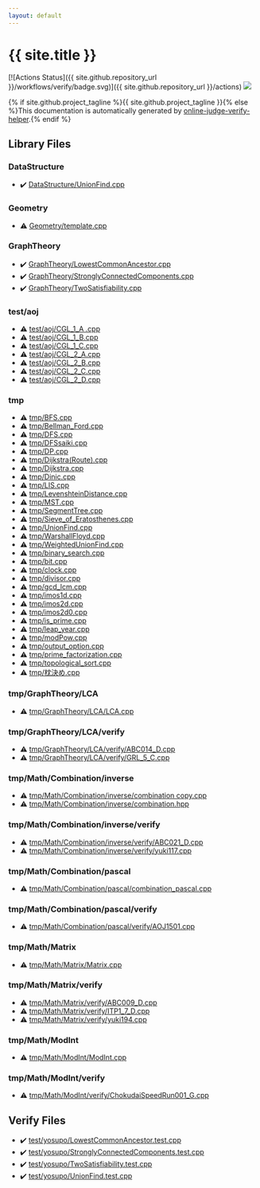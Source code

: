 ```yaml
---
layout: default
---
```


<!-- mathjax config similar to math.stackexchange -->
<script type="text/javascript" async
  src="https://cdnjs.cloudflare.com/ajax/libs/mathjax/2.7.5/MathJax.js?config=TeX-MML-AM_CHTML">
</script>
<script type="text/x-mathjax-config">
  MathJax.Hub.Config({
    TeX: { equationNumbers: { autoNumber: "AMS" }},
    tex2jax: {
      inlineMath: [ ['$','$'] ],
      processEscapes: true
    },
    "HTML-CSS": { matchFontHeight: false },
    displayAlign: "left",
    displayIndent: "2em"
  });
</script>

<script type="text/javascript" src="https://cdnjs.cloudflare.com/ajax/libs/jquery/3.4.1/jquery.min.js"></script>
<script src="https://cdn.jsdelivr.net/npm/jquery-balloon-js@1.1.2/jquery.balloon.min.js" integrity="sha256-ZEYs9VrgAeNuPvs15E39OsyOJaIkXEEt10fzxJ20+2I=" crossorigin="anonymous"></script>
<script type="text/javascript" src="assets/js/copy-button.js"></script>
<link rel="stylesheet" href="assets/css/copy-button.css" />


# {{ site.title }}

[![Actions Status]({{ site.github.repository_url }}/workflows/verify/badge.svg)]({{ site.github.repository_url }}/actions)
<a href="{{ site.github.repository_url }}"><img src="https://img.shields.io/github/last-commit/{{ site.github.owner_name }}/{{ site.github.repository_name }}" /></a>

{% if site.github.project_tagline %}{{ site.github.project_tagline }}{% else %}This documentation is automatically generated by <a href="https://github.com/kmyk/online-judge-verify-helper">online-judge-verify-helper</a>.{% endif %}

## Library Files

<div id="5e248f107086635fddcead5bf28943fc"></div>

### DataStructure

* :heavy_check_mark: <a href="library/DataStructure/UnionFind.cpp.html">DataStructure/UnionFind.cpp</a>


<div id="d9c6333623e6357515fcbf17be806273"></div>

### Geometry

* :warning: <a href="library/Geometry/template.cpp.html">Geometry/template.cpp</a>


<div id="f381732df2a59e8e35d7811ba3c2868c"></div>

### GraphTheory

* :heavy_check_mark: <a href="library/GraphTheory/LowestCommonAncestor.cpp.html">GraphTheory/LowestCommonAncestor.cpp</a>
* :heavy_check_mark: <a href="library/GraphTheory/StronglyConnectedComponents.cpp.html">GraphTheory/StronglyConnectedComponents.cpp</a>
* :heavy_check_mark: <a href="library/GraphTheory/TwoSatisfiability.cpp.html">GraphTheory/TwoSatisfiability.cpp</a>


<div id="0d0c91c0cca30af9c1c9faef0cf04aa9"></div>

### test/aoj

* :warning: <a href="library/test/aoj/CGL_1_A .cpp.html">test/aoj/CGL_1_A .cpp</a>
* :warning: <a href="library/test/aoj/CGL_1_B.cpp.html">test/aoj/CGL_1_B.cpp</a>
* :warning: <a href="library/test/aoj/CGL_1_C.cpp.html">test/aoj/CGL_1_C.cpp</a>
* :warning: <a href="library/test/aoj/CGL_2_A.cpp.html">test/aoj/CGL_2_A.cpp</a>
* :warning: <a href="library/test/aoj/CGL_2_B.cpp.html">test/aoj/CGL_2_B.cpp</a>
* :warning: <a href="library/test/aoj/CGL_2_C.cpp.html">test/aoj/CGL_2_C.cpp</a>
* :warning: <a href="library/test/aoj/CGL_2_D.cpp.html">test/aoj/CGL_2_D.cpp</a>


<div id="fa816edb83e95bf0c8da580bdfd491ef"></div>

### tmp

* :warning: <a href="library/tmp/BFS.cpp.html">tmp/BFS.cpp</a>
* :warning: <a href="library/tmp/Bellman_Ford.cpp.html">tmp/Bellman_Ford.cpp</a>
* :warning: <a href="library/tmp/DFS.cpp.html">tmp/DFS.cpp</a>
* :warning: <a href="library/tmp/DFSsaiki.cpp.html">tmp/DFSsaiki.cpp</a>
* :warning: <a href="library/tmp/DP.cpp.html">tmp/DP.cpp</a>
* :warning: <a href="library/tmp/Dijkstra(Route).cpp.html">tmp/Dijkstra(Route).cpp</a>
* :warning: <a href="library/tmp/Dijkstra.cpp.html">tmp/Dijkstra.cpp</a>
* :warning: <a href="library/tmp/Dinic.cpp.html">tmp/Dinic.cpp</a>
* :warning: <a href="library/tmp/LIS.cpp.html">tmp/LIS.cpp</a>
* :warning: <a href="library/tmp/LevenshteinDistance.cpp.html">tmp/LevenshteinDistance.cpp</a>
* :warning: <a href="library/tmp/MST.cpp.html">tmp/MST.cpp</a>
* :warning: <a href="library/tmp/SegmentTree.cpp.html">tmp/SegmentTree.cpp</a>
* :warning: <a href="library/tmp/Sieve_of_Eratosthenes.cpp.html">tmp/Sieve_of_Eratosthenes.cpp</a>
* :warning: <a href="library/tmp/UnionFind.cpp.html">tmp/UnionFind.cpp</a>
* :warning: <a href="library/tmp/WarshallFloyd.cpp.html">tmp/WarshallFloyd.cpp</a>
* :warning: <a href="library/tmp/WeightedUnionFind.cpp.html">tmp/WeightedUnionFind.cpp</a>
* :warning: <a href="library/tmp/binary_search.cpp.html">tmp/binary_search.cpp</a>
* :warning: <a href="library/tmp/bit.cpp.html">tmp/bit.cpp</a>
* :warning: <a href="library/tmp/clock.cpp.html">tmp/clock.cpp</a>
* :warning: <a href="library/tmp/divisor.cpp.html">tmp/divisor.cpp</a>
* :warning: <a href="library/tmp/gcd_lcm.cpp.html">tmp/gcd_lcm.cpp</a>
* :warning: <a href="library/tmp/imos1d.cpp.html">tmp/imos1d.cpp</a>
* :warning: <a href="library/tmp/imos2d.cpp.html">tmp/imos2d.cpp</a>
* :warning: <a href="library/tmp/imos2d0.cpp.html">tmp/imos2d0.cpp</a>
* :warning: <a href="library/tmp/is_prime.cpp.html">tmp/is_prime.cpp</a>
* :warning: <a href="library/tmp/leap_year.cpp.html">tmp/leap_year.cpp</a>
* :warning: <a href="library/tmp/modPow.cpp.html">tmp/modPow.cpp</a>
* :warning: <a href="library/tmp/output_option.cpp.html">tmp/output_option.cpp</a>
* :warning: <a href="library/tmp/prime_factorization.cpp.html">tmp/prime_factorization.cpp</a>
* :warning: <a href="library/tmp/topological_sort.cpp.html">tmp/topological_sort.cpp</a>
* :warning: <a href="library/tmp/枕決め.cpp.html">tmp/枕決め.cpp</a>


<div id="d7c3d82c29e0fe8197a46b07109ed067"></div>

### tmp/GraphTheory/LCA

* :warning: <a href="library/tmp/GraphTheory/LCA/LCA.cpp.html">tmp/GraphTheory/LCA/LCA.cpp</a>


<div id="95823e082aa65886d45d316a0caae256"></div>

### tmp/GraphTheory/LCA/verify

* :warning: <a href="library/tmp/GraphTheory/LCA/verify/ABC014_D.cpp.html">tmp/GraphTheory/LCA/verify/ABC014_D.cpp</a>
* :warning: <a href="library/tmp/GraphTheory/LCA/verify/GRL_5_C.cpp.html">tmp/GraphTheory/LCA/verify/GRL_5_C.cpp</a>


<div id="c77cf685f67ae44b42909da57e1be54a"></div>

### tmp/Math/Combination/inverse

* :warning: <a href="library/tmp/Math/Combination/inverse/combination copy.cpp.html">tmp/Math/Combination/inverse/combination copy.cpp</a>
* :warning: <a href="library/tmp/Math/Combination/inverse/combination.hpp.html">tmp/Math/Combination/inverse/combination.hpp</a>


<div id="a2cfff885db9b211df4b1bb0d696881a"></div>

### tmp/Math/Combination/inverse/verify

* :warning: <a href="library/tmp/Math/Combination/inverse/verify/ABC021_D.cpp.html">tmp/Math/Combination/inverse/verify/ABC021_D.cpp</a>
* :warning: <a href="library/tmp/Math/Combination/inverse/verify/yuki117.cpp.html">tmp/Math/Combination/inverse/verify/yuki117.cpp</a>


<div id="ae3783e453db1d5e00197869d6a0cced"></div>

### tmp/Math/Combination/pascal

* :warning: <a href="library/tmp/Math/Combination/pascal/combination_pascal.cpp.html">tmp/Math/Combination/pascal/combination_pascal.cpp</a>


<div id="cd55c4c6c9084ec65cf199c46298326c"></div>

### tmp/Math/Combination/pascal/verify

* :warning: <a href="library/tmp/Math/Combination/pascal/verify/AOJ1501.cpp.html">tmp/Math/Combination/pascal/verify/AOJ1501.cpp</a>


<div id="5a65a1effde5b0ea70629e489e28fe51"></div>

### tmp/Math/Matrix

* :warning: <a href="library/tmp/Math/Matrix/Matrix.cpp.html">tmp/Math/Matrix/Matrix.cpp</a>


<div id="21cace77429b0eae219f5b50e59adfaf"></div>

### tmp/Math/Matrix/verify

* :warning: <a href="library/tmp/Math/Matrix/verify/ABC009_D.cpp.html">tmp/Math/Matrix/verify/ABC009_D.cpp</a>
* :warning: <a href="library/tmp/Math/Matrix/verify/ITP1_7_D.cpp.html">tmp/Math/Matrix/verify/ITP1_7_D.cpp</a>
* :warning: <a href="library/tmp/Math/Matrix/verify/yuki194.cpp.html">tmp/Math/Matrix/verify/yuki194.cpp</a>


<div id="51f14846ca8674ab4b6e13d40504d6ba"></div>

### tmp/Math/ModInt

* :warning: <a href="library/tmp/Math/ModInt/ModInt.cpp.html">tmp/Math/ModInt/ModInt.cpp</a>


<div id="e1dd9be4c93b41ca242fc9510df5f942"></div>

### tmp/Math/ModInt/verify

* :warning: <a href="library/tmp/Math/ModInt/verify/ChokudaiSpeedRun001_G.cpp.html">tmp/Math/ModInt/verify/ChokudaiSpeedRun001_G.cpp</a>


## Verify Files

* :heavy_check_mark: <a href="verify/test/yosupo/LowestCommonAncestor.test.cpp.html">test/yosupo/LowestCommonAncestor.test.cpp</a>
* :heavy_check_mark: <a href="verify/test/yosupo/StronglyConnectedComponents.test.cpp.html">test/yosupo/StronglyConnectedComponents.test.cpp</a>
* :heavy_check_mark: <a href="verify/test/yosupo/TwoSatisfiability.test.cpp.html">test/yosupo/TwoSatisfiability.test.cpp</a>
* :heavy_check_mark: <a href="verify/test/yosupo/UnionFind.test.cpp.html">test/yosupo/UnionFind.test.cpp</a>


